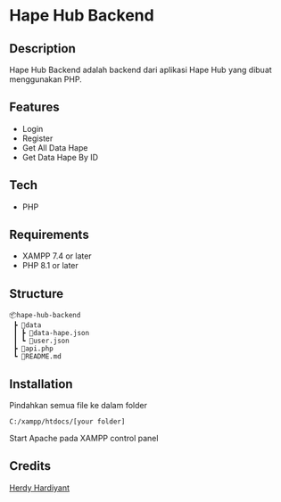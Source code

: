# Hape Hub Backend

## Description

Hape Hub Backend adalah backend dari aplikasi Hape Hub yang dibuat menggunakan PHP.
 
## Features

- Login
- Register
- Get All Data Hape
- Get Data Hape By ID

## Tech 

- PHP

## Requirements

 - XAMPP 7.4 or later
 - PHP 8.1 or later

## Structure

```
📦hape-hub-backend
 ┣ 📂data
 ┃ ┣ 📜data-hape.json
 ┃ ┗ 📜user.json
 ┣ 📜api.php
 ┗ 📜README.md
```

## Installation

Pindahkan semua file ke dalam folder

    C:/xampp/htdocs/[your folder]

Start Apache pada XAMPP control panel

## Credits
[Herdy Hardiyant](https://github.com/herdyhardiyant)